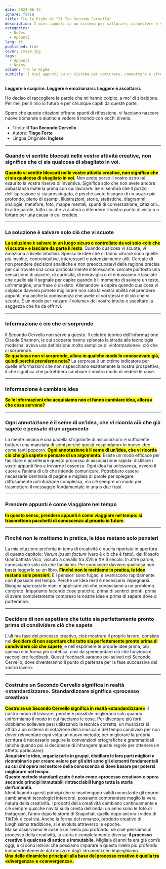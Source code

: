 ```yaml
---
date: 2024-06-13
ignore: false
title: Tra le Righe di "Il Tuo Secondo Cervello"
description: I miei appunti su un sistema per catturare, connettere e sfruttare appieno le informazioni che ti ispirano.
categories:
  - Notes
  - Appunti
lang: it
published: true
cover: image.jpg
tags:
  - Appunti
  - Notes
column: Tra le Righe
subtitle: I miei appunti su un sistema per catturare, connettere e sfruttare appieno le informazioni che ti ispirano.
---
```

**Leggere è scoprire. Leggere è emozionarsi. Leggere è ascoltarsi.**

Ho deciso di raccogliere le parole che mi hanno colpito, a mo' di zibaldone. Per me, per il mio io futuro e per chiunque capiti da queste parte.

Spero che queste citazioni offrano spunti di riflessione, vi facciano nascere nuove domande e aiutino a vedere il mondo con occhi diversi.

- Titolo: **Il Tuo Secondo Cervello**
- Autore: **Tiago Forte**
- Lingua Originale: **Inglese**

---
### Quando vi sentite bloccati nelle vostre attività creative, non significa che ci sia qualcosa di sbagliato in voi.

**<mark>Quando vi sentite bloccati nelle vostre attività creative, non significa che ci sia qualcosa di sbagliato in voi.</mark>** Non avete perso il vostro estro né esaurito la vostra riserva di inventiva. Significa solo che non avete ancora abbastanza materia prima con cui lavorare. Se vi sembra che il pozzo dell’ispirazione si sia prosciugato, è perché avete bisogno di un pozzo più profondo, pieno di esempi, illustrazioni, storie, statistiche, diagrammi, analogie, metafore, foto, mappe mentali, spunti di conversazione, citazioni… In altre parole, tutto ciò che vi aiuterà a difendere il vostro punto di vista o a lottare per una causa in cui credete.

---
### La soluzione è salvare solo ciò che vi scuote

**<mark>La soluzione è salvare in un luogo sicuro e controllato da voi solo «ciò che vi scuote» e lasciare da parte il resto</mark>**. Quando qualcosa vi scuote, vi emoziona a livello intuitivo. Spesso le idee che ci fanno vibrare sono quelle più insolite, controintuitive, interessanti o potenzialmente utili. Cercate di non prendere decisioni analitiche e non preoccupatevi della ragione precisa per cui trovate una cosa particolarmente interessante: cercate piuttosto una sensazione di piacere, di curiosità, di meraviglia o di entusiasmo e lasciate che quello sia il segnale per capire quando è il momento di salvare un testo, un’immagine, una frase o un dato. Allenandovi a capire quando qualcosa vi colpisce davvero potrete migliorare non solo la vostra abilità nel prendere appunti, ma anche la conoscenza che avete di voi stessi e di ciò che vi scuote. È un modo per «alzare il volume» del vostro intuito e ascoltare la saggezza che ha da offrirvi.

---
### Informazione è ciò che ci sorprende

Il Secondo Cervello non serve a questo. Il celebre teorico dell’informazione Claude Shannon, le cui scoperte hanno spianato la strada alla tecnologia moderna, aveva una definizione molto semplice di «informazione»: ciò che ci sorprende.  
**<mark>Se qualcosa non vi sorprende, allora in qualche modo lo conoscevate già, quindi perché prenderne nota?</mark>** La sorpresa è un ottimo indicatore per quelle informazioni che non rispecchiano esattamente la nostra prospettiva, il che significa che potrebbero cambiare il nostro modo di vedere le cose.

---
### Informazione è cambiare idea

**<mark>Se le informazioni che acquisiamo non ci fanno cambiare idea, allora a che cosa servono?</mark>**

---
### Ogni annotazione è il seme di un’idea, che vi ricorda ciò che già sapete e pensate di un argomento

La mente umana è una padella sfrigolante di associazioni: è sufficiente buttarci una manciata di semi perché questi «esplodano» in nuove idee come tanti popcorn.  **<mark>Ogni annotazione è il seme di un’idea, che vi ricorda ciò che già sapete e pensate di un argomento.</mark>** Esiste un modo efficace per facilitare e accelerare questo processo di associazione rapida: distillare i vostri appunti fino a trovarne l’essenza. Ogni idea ha un’essenza, ovvero il cuore e l’anima di ciò che intende comunicare. Potrebbero essere necessarie centinaia di pagine e migliaia di parole per spiegare diffusamente un’intuizione complessa, ma c’è sempre un modo per trasmettere il messaggio fondamentale in una o due frasi.

---
### Prendere appunti è come viaggiare nel tempo

**<mark>In questo senso, prendere appunti è come viaggiare nel tempo: si trasmettono pacchetti di conoscenza al proprio io futuro</mark>**.

---
### Finché non le mettiamo in pratica, le idee restano solo pensieri

La mia citazione preferita in tema di creatività è quella riportata in apertura di questo capitolo: *Verum ipsum factum* (vero è ciò che è fatto), del filosofo Giambattista Vico, vissuto a cavallo tra XVII e XVIII secolo. In altre parole, conosciamo solo ciò che facciamo. Per conoscere davvero qualcosa non basta leggerlo su un libro.  **<mark>Finché non le mettiamo in pratica, le idee restano solo pensieri.</mark>** E i pensieri sono fugaci e svaniscono rapidamente con il passare del tempo. Perché un’idea resti è necessario impegnarsi. Bisogna sporcarsi le mani e applicare ciò che conosciamo a un problema concreto. Impariamo facendo cose pratiche, prima di sentirci pronti, prima di avere completamente compreso le nostre idee e prima di sapere dove ci porteranno.

---

### Decidere di non aspettare che tutto sia perfettamente pronto prima di condividere ciò che sapete

L’ultima fase del processo creativo, cioè mostrare il proprio lavoro, consiste nel  **<mark>decidere di non aspettare che tutto sia perfettamente pronto prima di condividere ciò che sapete</mark>**, e nell’esprimere le proprie idee prima, più spesso e in forma più sintetica, così da sperimentare ciò che funziona e raccogliere feedback. Questi feedback saranno poi salvati nel Secondo Cervello, dove diventeranno il punto di partenza per la fase successiva del vostro lavoro.

---

### Costruire un Secondo Cervello significa in realtà «standardizzare». Standardizzare significa «processo creativo»

**<mark>Costruire un Secondo Cervello significa in realtà «standardizzare»</mark>** il nostro modo di lavorare, perché è possibile migliorarci solo quando uniformiamo il modo in cui facciamo le cose. 
Per diventare più forti dobbiamo sollevare pesi utilizzando la tecnica corretta; un musicista si affida a un sistema di notazione della musica e del tempo condiviso per non dover reinventare ogni volta un nuovo metodo; per migliorare la propria scrittura è necessario seguire le convenzioni ortografiche e grammaticali (anche quando poi si decidesse di infrangere queste regole per ottenere un effetto particolare).  
**Acquisire le idee, organizzarle in gruppi, distillare le loro parti migliori e ricombinarle per creare valore per gli altri sono gli elementi fondamentali su cui chi opera nel settore della conoscenza si deve basare per potersi migliorare nel tempo.**  
**Questo metodo standardizzato è noto come «processo creativo» e opera secondo principi immutabili rintracciabili lungo tutta la storia dell’umanità.**  
Identificando questi principi che si mantengono validi nonostante gli enormi cambiamenti tecnologici intercorsi, possiamo comprendere meglio la vera natura della creatività. 
I prodotti della creatività cambiano continuamente e c’è sempre qualche novità sulla cresta dell’onda: un anno sono le foto di Instagram, l’anno dopo le storie di Snapchat, quello dopo ancora i video di TikTok e così via. Anche la forma del romanzo, prodotto creativo di lunghissima tradizione, si è evoluta attraverso le epoche.  
Ma se osserviamo le cose a un livello più profondo, se cioè pensiamo al processo della creatività, la storia è completamente diversa: **il processo creativo è qualcosa di antico e immutabile.** Migliaia di anni fa era già com’è oggi, e ci sono lezioni che possiamo imparare a questo livello più profondo indipendentemente dal mezzo e dagli strumenti che impieghiamo.  
**<mark>Una delle dinamiche principali alla base del processo creativo è quella tra «divergenza» e «convergenza».</mark>**